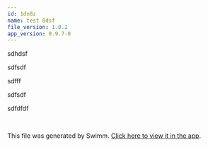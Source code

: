 ```yaml
---
id: 1dn8z
name: test 8dsf
file_version: 1.0.2
app_version: 0.9.7-0
---
```


sdhdsf

sdfsdf

sdfff

sdfsdf

sdfdfdf

<br/>

This file was generated by Swimm. [Click here to view it in the app](http://localhost:5000/repos/Z2l0aHViJTNBJTNBc3Rva2Utd2VhdGhlciUzQSUzQUFkZGllQ29oZW4=/docs/1dn8z).